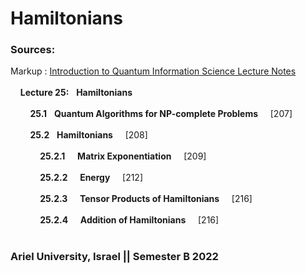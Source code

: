 # Hamiltonians

### Sources:
Markup : [Introduction to Quantum Information Science
Lecture Notes](https://www.scottaaronson.com/qclec.pdf)
<br/>
<br/>
&nbsp; &nbsp; **Lecture 25:** &nbsp; **Hamiltonians** <br/> <br/>
&nbsp; &nbsp; &nbsp; &nbsp; **25.1** &nbsp; **Quantum Algorithms for NP-complete Problems** &nbsp; &nbsp; [207] <br/> <br/>
&nbsp; &nbsp; &nbsp; &nbsp; **25.2** &nbsp; **Hamiltonians** &nbsp; &nbsp; [208] <br/> <br/>
&nbsp; &nbsp; &nbsp; &nbsp; &nbsp; &nbsp; **25.2.1** &nbsp; &nbsp; **Matrix Exponentiation** &nbsp; &nbsp; [209] <br/> <br/>
&nbsp; &nbsp; &nbsp; &nbsp; &nbsp; &nbsp; **25.2.2** &nbsp; &nbsp; **Energy** &nbsp; &nbsp; [212] <br/> <br/>
&nbsp; &nbsp; &nbsp; &nbsp; &nbsp; &nbsp; **25.2.3** &nbsp; &nbsp; **Tensor Products of Hamiltonians** &nbsp; &nbsp; [216] <br/> <br/>
&nbsp; &nbsp; &nbsp; &nbsp; &nbsp; &nbsp; **25.2.4** &nbsp; &nbsp; **Addition of Hamiltonians** &nbsp; &nbsp; [216] <br/> <br/>

### Ariel University, Israel || Semester B 2022
